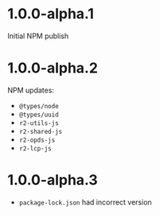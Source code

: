 # 1.0.0-alpha.1

Initial NPM publish

# 1.0.0-alpha.2

NPM updates:

* `@types/node`
* `@types/uuid`
* `r2-utils-js`
* `r2-shared-js`
* `r2-opds-js`
* `r2-lcp-js`

# 1.0.0-alpha.3

* `package-lock.json` had incorrect version

